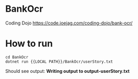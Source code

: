 # BankOcr

Coding Dojo https://code.joejag.com/coding-dojo/bank-ocr/

# How to run

```
cd BankOcr
dotnet run {{LOCAL PATH}}/BankOcr/userStory.txt
```

Should see output:
**Writing output to output-userStory.txt**
